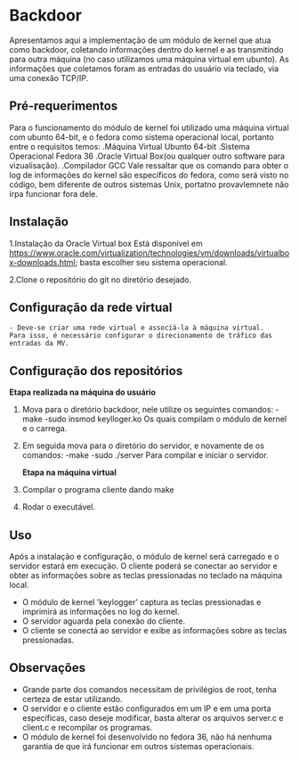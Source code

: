 # Backdoor
Apresentamos aqui a implementação de um módulo de kernel que atua como backdoor, coletando informações dentro do kernel e as transmitindo para outra máquina (no caso utilizamos uma máquina virtual em ubunto). As informações que coletamos foram as entradas do usuário via teclado, via uma conexão TCP/IP.

## Pré-requerimentos

Para o funcionamento do módulo de kernel foi utilizado uma máquina virtual com ubunto 64-bit, e o fedora como sistema operacional local, portanto entre o requisitos temos:
.Máquina Virtual Ubunto 64-bit
.Sistema Operacional Fedora 36
.Oracle Virtual Box(ou qualquer outro software para vizualisação).
.Compilador GCC
Vale ressaltar que os comando para obter o log de informações do kernel são específicos do fedora, como será visto no código, bem diferente de outros sistemas Unix, portatno provavlemnete não irpa funcionar fora dele.


## Instalação
1.Instalação da Oracle Virtual box
Está disponível em https://www.oracle.com/virtualization/technologies/vm/downloads/virtualbox-downloads.html; basta escolher seu sistema operacional.

2.Clone o repositório do git no diretório desejado.

## Configuração da rede virtual

    - Deve-se criar uma rede virtual e associá-la à máquina virtual.
    Para isso, é necessário configurar o direcionamento de tráfico das entradas da MV.

## Configuração  dos repositórios

**Etapa realizada na máquina do usuário**

1. Mova para o diretório backdoor, nele utilize os seguintes comandos:
    -make
    -sudo insmod keylloger.ko
Os quais compilam o módulo de kernel e o carrega.

2. Em seguida mova para o diretório do servidor, e novamente de os comandos:
    -make
    -sudo ./server
Para compilar e iniciar o servidor.

    **Etapa na máquina virtual**

1. Compilar o programa cliente dando make
2. Rodar o executável.

## Uso

Após a instalação e configuração, o módulo de kernel será carregado e o servidor estará em execução. O cliente poderá se conectar ao servidor e obter as informações sobre as teclas pressionadas no teclado na máquina local.

- O módulo de kernel 'keylogger' captura as teclas pressionadas e imprimirá as informações no log do kernel.
- O servidor aguarda pela conexão do cliente.
- O cliente se conectá ao servidor e exibe as informações sobre as teclas pressionadas.

## Observações

- Grande parte dos comandos necessitam de privilégios de root, tenha certeza de estar utilizando.
- O servidor e o cliente estão configurados em um IP e em uma porta específicas, caso deseje modificar, basta alterar os arquivos server.c e client.c e recompilar os programas.
- O módulo de kernel foi desenvolvido no fedora 36, não há nenhuma garantia de que irá funcionar em outros sistemas operacionais.
